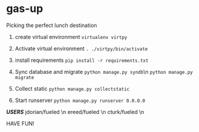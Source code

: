 gas-up
======

Picking the perfect lunch destination


1. create virtual environment 
```virtualenv virtpy``` 

2. Activate virtual environment
```. ./virtpy/bin/activate```

3. install requirements 
```pip install -r requirements.txt```

4. Sync database and migrate
```python manage.py syndb```\n
```python manage.py migrate```

5. Collect static
```python manage.py collectstatic```

6. Start runserver
```python manage.py runserver 0.0.0.0```


***USERS***
jdorian/fueled \n
ereed/fueled \n
cturk/fueled \n

HAVE FUN!

